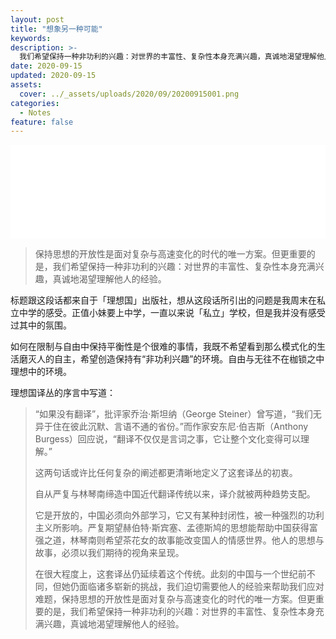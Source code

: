 ```yaml
---
layout: post
title: "想象另一种可能"
keywords: 
description: >-
  我们希望保持一种非功利的兴趣：对世界的丰富性、复杂性本身充满兴趣，真诚地渴望理解他人的经验。
date: 2020-09-15
updated: 2020-09-15
assets:
  cover: ../_assets/uploads/2020/09/20200915001.png
categories:
  - Notes
feature: false
---
```


<iframe frameborder="no" border="0" marginwidth="0" marginheight="0" width='100%' height=150 src="//music.163.com/outchain/player?type=2&id=1484951066&auto=0&height=66"></iframe>
   
>保持思想的开放性是面对复杂与高速变化的时代的唯一方案。但更重要的是，我们希望保持一种非功利的兴趣：对世界的丰富性、复杂性本身充满兴趣，真诚地渴望理解他人的经验。

标题跟这段话都来自于「理想国」出版社，想从这段话所引出的问题是我周末在私立中学的感受。正值小妹要上中学，一直以来说「私立」学校，但是我并没有感受过其中的氛围。

如何在限制与自由中保持平衡性是个很难的事情，我既不希望看到那么模式化的生活磨灭人的自主，希望创造保持有“非功利兴趣”的环境。自由与无往不在枷锁之中理想中的环境。



理想国译丛的序言中写道：

> “如果没有翻译”，批评家乔治·斯坦纳（George Steiner）曾写道，“我们无异于住在彼此沉默、言语不通的省份。”而作家安东尼·伯吉斯（Anthony Burgess）回应说，“翻译不仅仅是言词之事，它让整个文化变得可以理解。”
>
> 这两句话或许比任何复杂的阐述都更清晰地定义了这套译丛的初衷。
>
> 自从严复与林琴南缔造中国近代翻译传统以来，译介就被两种趋势支配。
>
> 它是开放的，中国必须向外部学习，它又有某种封闭性，被一种强烈的功利主义所影响。严复期望赫伯特·斯宾塞、孟德斯鸠的思想能帮助中国获得富强之道，林琴南则希望茶花女的故事能改变国人的情感世界。他人的思想与故事，必须以我们期待的视角来呈现。
>
> 在很大程度上，这套译丛仍延续着这个传统。此刻的中国与一个世纪前不同，但她仍面临诸多崭新的挑战，我们迫切需要他人的经验来帮助我们应对难题，保持思想的开放性是面对复杂与高速变化的时代的唯一方案。但更重要的是，我们希望保持一种非功利的兴趣：对世界的丰富性、复杂性本身充满兴趣，真诚地渴望理解他人的经验。



